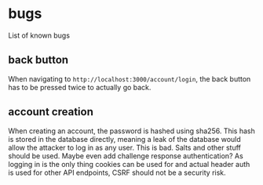 # bugs

List of known bugs


## back button
When navigating to `http://localhost:3000/account/login`, the back button has to be pressed twice to actually go back.


## account creation
When creating an account, the password is hashed using sha256.
This hash is stored in the database directly, meaning a leak of the database would allow the attacker to log in as any user.
This is bad. Salts and other stuff should be used.
Maybe even add challenge response authentication?
As logging in is the only thing cookies can be used for and actual header auth is used for other API endpoints, CSRF should not be a security risk.
